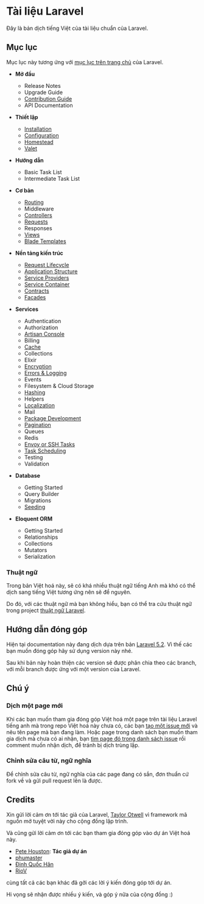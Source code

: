 # Tài liệu Laravel

Đây là bản dịch tiếng Việt của tài liệu chuẩn của Laravel.

## Mục lục

Mục lục này tương ứng với [mục lục trên trang chủ](https://laravel.com/docs) của Laravel.

* **Mở đầu**
    * Release Notes
    * Upgrade Guide
    * [Contribution Guide](contributions.md)
    * API Documentation

* **Thiết lập**
    * [Installation](installation.md)
    * [Configuration](configuration.md)
    * [Homestead](homestead.md)
    * [Valet](valet.md)

* **Hướng dẫn**
    * Basic Task List
    * Intermediate Task List

* **Cơ bản**
    * [Routing](routing.md)
    * Middleware
    * [Controllers](controllers.md)
    * [Requests](requests.md)
    * Responses
    * [Views](views.md)
    * [Blade Templates](blade.md)

* **Nền tảng kiến trúc**
    * [Request Lifecycle](lifecycle.md)
    * [Application Structure](structure.md)
    * [Service Providers](providers.md)
    * [Service Container](container.md)
    * [Contracts](contracts.md)
    * [Facades](facades.md)

* **Services**
    * Authentication
    * Authorization
    * [Artisan Console](artisan.md)
    * Billing
    * [Cache](cache.md)
    * Collections
    * Elixir
    * [Encryption](encryption.md)
    * [Errors & Logging](errors.md)
    * Events
    * Filesystem & Cloud Storage
    * [Hashing](hashing.md)
    * Helpers
    * [Localization](localization.md)
    * Mail
    * [Package Development](packages.md)
    * [Pagination](pagination.md)
    * Queues
    * Redis
    * [Envoy or SSH Tasks](envoy.md)
    * [Task Scheduling](scheduling.md)
    * Testing
    * Validation

* **Database**
    * Getting Started
    * Query Builder
    * Migrations
    * [Seeding](seeding.md)

* **Eloquent ORM**
    * Getting Started
    * Relationships
    * Collections
    * Mutators
    * Serialization

### Thuật ngữ

Trong bản Việt hoá này, sẽ có khá nhiều thuật ngữ tiếng Anh mà khó có thể dịch sang tiếng Việt tương ứng nên sẽ để nguyên.

Do đó, với các thuật ngữ mà bạn không hiểu, bạn có thể tra cứu thuật ngữ trong project [thuật ngữ Laravel](https://github.com/petehouston/thuat-ngu-laravel).

## Hướng dẫn đóng góp

Hiện tại documentation này đang dịch dựa trên bản [Laravel 5.2](https://github.com/laravel/docs/tree/5.2). Vì thế các bạn muốn đóng góp hãy sử dụng version này nhé.

Sau khi bản này hoàn thiện các version sẽ được phân chia theo các branch, với mỗi branch được ứng với một version của Laravel.


## Chú ý

### Dịch một page mới

Khi các bạn muốn tham gia đóng góp Việt hoá một page trên tài liệu Laravel tiếng anh mà trong repo Việt hoá này chưa có, các bạn [tạo một issue mới](https://github.com/petehouston/laravel-docs-vn/issues) và nêu tên page mà bạn đang làm. Hoặc page trong danh sách bạn muốn tham gia dịch mà chưa có ai nhận, bạn [tìm page đó trong danh sách issue](https://github.com/petehouston/laravel-docs-vn/issues) rồi comment muốn nhận dịch, để tránh bị dịch trùng lặp.

### Chỉnh sửa câu từ, ngữ nghĩa

Để chỉnh sửa câu từ, ngữ nghĩa của các page đang có sắn, đơn thuẩn cứ fork về và gửi pull request lên là được.

## Credits

Xin gửi lời cảm ơn tới tác giả của Laravel, [Taylor Otwell](https://github.com/taylorotwell) vì framework mã nguồn mở tuyệt vời này cho cộng đồng lập trình.

Và cũng gửi lời cảm ơn tới các bạn tham gia đóng góp vào dự án Việt hoá này.

* [Pete Houston](https://github.com/petehouston): **Tác giả dự án**
* [phumaster](https://github.com/phumaster)
* [Đinh Quốc Hân](https://github.com/dinhquochan)
* [RioV](https://github.com/RioV)

cùng tất cả các bạn khác đã gởi các lời ý kiến đóng góp tới dự án.

Hi vọng sẽ nhận được nhiều ý kiến, và góp ý nữa của cộng đồng :)
